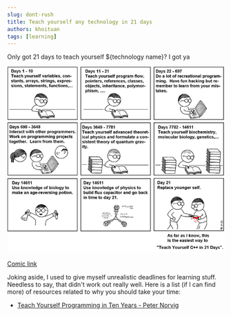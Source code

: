 ```yaml
---
slug: dont-rush
title: Teach yourself any technology in 21 days
authors: khoituan
tags: [learning]
---
```


Only got 21 days to teach yourself ${technology name}? I got ya

<!--truncate-->

![Abstruse Goose comic 249](./ars_longa_vita_brevis.png)

[Comic link](https://abstrusegoose.com/249)

Joking aside, I used to give myself unrealistic deadlines for learning stuff. Needless to say, that didn't work out really well. Here is a list (if I can find more) of resources related to why you should take your time:

- [Teach Yourself Programming in Ten Years - Peter Norvig](http://norvig.com/21-days.html)

